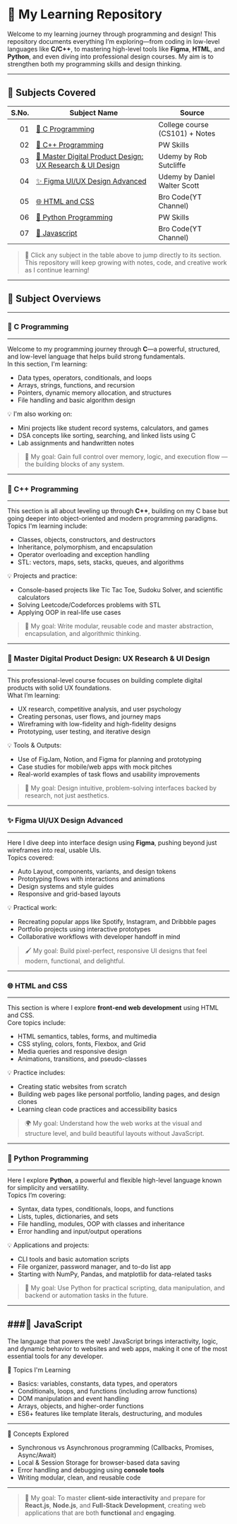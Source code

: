 # 🚀 My Learning Repository

Welcome to my learning journey through programming and design! This repository documents everything I’m exploring—from coding in low-level languages like **C/C++**, to mastering high-level tools like **Figma**, **HTML**, and **Python**, and even diving into professional design courses. My aim is to strengthen both my programming skills and design thinking.

---

## 📂 Subjects Covered

| S.No. | Subject Name | Source |
|------:|--------------|--------|
| 01 | [📘 C Programming](#-c-programming) | College course (CS101) + Notes |
| 02 | [📗 C++ Programming](#-c-programming-1) | PW Skills |
| 03 | [🎨 Master Digital Product Design: UX Research & UI Design](#-master-digital-product-design-ux-research--ui-design) | Udemy by Rob Sutcliffe |
| 04 | [✨ Figma UI/UX Design Advanced](#-figma-uiux-design-advanced) | Udemy by Daniel Walter Scott |
| 05 | [🌐 HTML and CSS](#-html-and-css) | Bro Code(YT Channel) |
| 06 | [🐍 Python Programming](#-python-programming) | PW Skills |
| 07 | [📙 Javascript](#-javascript) | Bro Code(YT Channel) |

> 🔗 Click any subject in the table above to jump directly to its section. This repository will keep growing with notes, code, and creative work as I continue learning!

---

## 🧾 Subject Overviews
---

### 📘 C Programming
---

Welcome to my programming journey through **C**—a powerful, structured, and low-level language that helps build strong fundamentals.  
In this section, I'm learning:
- Data types, operators, conditionals, and loops  
- Arrays, strings, functions, and recursion  
- Pointers, dynamic memory allocation, and structures  
- File handling and basic algorithm design  

💡 I'm also working on:
- Mini projects like student record systems, calculators, and games  
- DSA concepts like sorting, searching, and linked lists using C  
- Lab assignments and handwritten notes  

> 🧠 My goal: Gain full control over memory, logic, and execution flow — the building blocks of any system.

---

### 📗 C++ Programming
---

This section is all about leveling up through **C++**, building on my C base but going deeper into object-oriented and modern programming paradigms.  
Topics I'm learning include:
- Classes, objects, constructors, and destructors  
- Inheritance, polymorphism, and encapsulation  
- Operator overloading and exception handling  
- STL: vectors, maps, sets, stacks, queues, and algorithms  

💡 Projects and practice:
- Console-based projects like Tic Tac Toe, Sudoku Solver, and scientific calculators  
- Solving Leetcode/Codeforces problems with STL  
- Applying OOP in real-life use cases  

> 🎯 My goal: Write modular, reusable code and master abstraction, encapsulation, and algorithmic thinking.

---

### 🎨 Master Digital Product Design: UX Research & UI Design
---

This professional-level course focuses on building complete digital products with solid UX foundations.  
What I’m learning:
- UX research, competitive analysis, and user psychology  
- Creating personas, user flows, and journey maps  
- Wireframing with low-fidelity and high-fidelity designs  
- Prototyping, user testing, and iterative design  

💡 Tools & Outputs:
- Use of FigJam, Notion, and Figma for planning and prototyping  
- Case studies for mobile/web apps with mock pitches  
- Real-world examples of task flows and usability improvements  

> 🎨 My goal: Design intuitive, problem-solving interfaces backed by research, not just aesthetics.

---

### ✨ Figma UI/UX Design Advanced
---

Here I dive deep into interface design using **Figma**, pushing beyond just wireframes into real, usable UIs.  
Topics covered:
- Auto Layout, components, variants, and design tokens  
- Prototyping flows with interactions and animations  
- Design systems and style guides  
- Responsive and grid-based layouts  

💡 Practical work:
- Recreating popular apps like Spotify, Instagram, and Dribbble pages  
- Portfolio projects using interactive prototypes  
- Collaborative workflows with developer handoff in mind  

> 🖌️ My goal: Build pixel-perfect, responsive UI designs that feel modern, functional, and delightful.

---

### 🌐 HTML and CSS
---

This section is where I explore **front-end web development** using HTML and CSS.  
Core topics include:
- HTML semantics, tables, forms, and multimedia  
- CSS styling, colors, fonts, Flexbox, and Grid  
- Media queries and responsive design  
- Animations, transitions, and pseudo-classes  

💡 Practice includes:
- Creating static websites from scratch  
- Building web pages like personal portfolio, landing pages, and design clones  
- Learning clean code practices and accessibility basics  

> 🌍 My goal: Understand how the web works at the visual and structure level, and build beautiful layouts without JavaScript.

---

### 🐍 Python Programming
---

Here I explore **Python**, a powerful and flexible high-level language known for simplicity and versatility.  
Topics I’m covering:
- Syntax, data types, conditionals, loops, and functions  
- Lists, tuples, dictionaries, and sets  
- File handling, modules, OOP with classes and inheritance  
- Error handling and input/output operations  

💡 Applications and projects:
- CLI tools and basic automation scripts  
- File organizer, password manager, and to-do list app  
- Starting with NumPy, Pandas, and matplotlib for data-related tasks  

> 🐍 My goal: Use Python for practical scripting, data manipulation, and backend or automation tasks in the future.

---

###📙 **JavaScript**
---

The language that powers the web! JavaScript brings interactivity, logic, and dynamic behavior to websites and web apps, making it one of the most essential tools for any developer.

📘 Topics I'm Learning
- Basics: variables, constants, data types, and operators  
- Conditionals, loops, and functions (including arrow functions)  
- DOM manipulation and event handling  
- Arrays, objects, and higher-order functions  
- ES6+ features like template literals, destructuring, and modules  

---

🧩 Concepts Explored
- Synchronous vs Asynchronous programming (Callbacks, Promises, Async/Await)  
- Local & Session Storage for browser-based data saving  
- Error handling and debugging using **console tools**  
- Writing modular, clean, and reusable code  

---

> 🎯 My goal: To master **client-side interactivity** and prepare for **React.js**, **Node.js**, and **Full-Stack Development**, creating web applications that are both **functional** and **engaging**.



